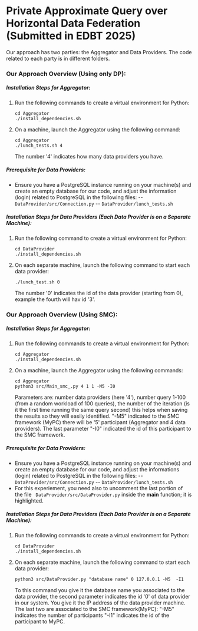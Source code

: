 # Private Approximate Query over Horizontal Data Federation (Submitted  in EDBT 2025)

Our approach has two parties: the Aggregator and Data Providers. The code related to each party is in different folders.

### Our Approach Overview (Using only DP):

##### Installation Steps for Aggregator:
1. Run the following commands to create a virtual environment for Python:
    ```
    cd Aggregator
    ./install_dependencies.sh
    ```
3. On a machine, launch the Aggregator using the following command:
    ```
    cd Aggregator
    ./lunch_tests.sh 4 
    ```
    The number '4' indicates how many data providers you have.

##### Prerequisite for Data Providers:
- Ensure you have a PostgreSQL instance running on your machine(s) and create an empty database for our code, and adjust the information (login) related to PostgreSQL in the following files:
-- `` DataProvider/src/Connection.py ``
-- `` DataProvider/lunch_tests.sh ``

##### Installation Steps for Data Providers (Each Data Provider is on a Separate Machine):
1. Run the following command to create a virtual environment for Python:
    ```
    cd DataProvider
    ./install_dependencies.sh
    ```
3. On each separate machine, launch the following command to start each data provider:
    ```
    ./lunch_test.sh 0
    ```
    The number '0' indicates the id of the data provider (starting from 0), example the fourth will hav id '3'.

### Our Approach Overview (Using SMC):
##### Installation Steps for Aggregator:
1. Run the following commands to create a virtual environment for Python:
    ```
    cd Aggregator
    ./install_dependencies.sh
    ```
3. On a machine, launch the Aggregator using the following commands:
    ```
    cd Aggregator
    python3 src/Main_smc_.py 4 1 1 -M5 -I0
    ```
    Parameters are: number data providers (here '4'), number query 1-100 (from a random workload of 100 queries), the number of the iteration (is it the first time running the same query second) this helps when saving the results so they will easily identified. "-M5" indicated to the SMC framework (MyPC) there will be '5' participant (Aggregator and 4 data providers). The last parameter "-I0" indicated the id of this participant to the SMC framework.

##### Prerequisite for Data Providers:
- Ensure you have a PostgreSQL instance running on your machine(s) and create an empty database for our code, and adjust the informations (login) related to PostgreSQL in the following files:
-- `` DataProvider/src/Connection.py ``
-- `` DataProvider/lunch_tests.sh ``
- For this experiement, you need also to uncomment the last portion of the file `` DataProvider/src/DataProvider.py`` inside the __main__ function; it is highlighted.

##### Installation Steps for Data Providers (Each Data Provider is on a Separate Machine):
1. Run the following commands to create a virtual environment for Python:
    ```
    cd DataProvider
    ./install_dependencies.sh
    ```
3. On each separate machine, launch the following command to start each data provider:
    ```
    python3 src/DataProvider.py "database name" 0 127.0.0.1 -M5  -I1
    ```
    To this command you give it the database name you associated to the data provider, the second parameter indicates the id '0' of data provider in our system. You give it the IP address of the data provider machine. The last two are associated to the SMC framework(MyPC): "-M5" indicates the number of participants "-I1" indicates the id of the participant to MyPC.



